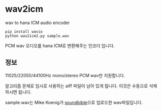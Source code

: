 # wav2icm
wav to hana ICM audio encoder
<pre><code>pip install wavio
python wav2icm2.py sample.wav
</code></pre>
PCM wav 오디오를 hana ICM로 변환해주는 인코더 입니다. 

## 정보
11025/22050/44100Hz mono/stereo PCM wav만 지원합니다.

알고리즘 문제로 임시로 사용하는 aiff 파일이 남아 있게 됩니다. 이것은 수동으로 삭제하시면 됩니다.

sample.wav는 Mike Koenig가 [soundbible](https://soundbible.com/1003-Ta-Da.html)으로 업로드한 wav파일입니다.
